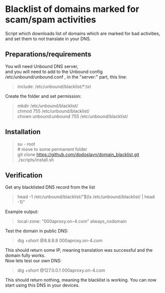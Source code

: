 # Blacklist of domains marked for scam/spam activities
Script which downloads list of domains which are marked for bad activities, and set them to not translate in your DNS.
## Preparations/requirements
You will need Unbound DNS server,  
and you will need to add to the Unbound config /etc/unbound/unbound.conf , in the "server:" part, this line:
> include: /etc/unbound/blacklist/*.txt

Create the folder and set permission:
> mkdir /etc/unbound/blacklist/  
> chmod 755 /etc/unbound/blacklist/  
> chown unbound:unbound 755 /etc/unbound/blacklist/  
## Installation
> su - root  
> \# move to some permanent folder  
> git clone https://github.com/dodoslavn/domain_blacklist.git  
> ./scripts/install.sh
## Verification
Get any blacklisted DNS record from the list
> head -1 /etc/unbound/blacklist/"$(ls /etc/unbound/blacklist/ | head -1)"

Example output:  
> local-zone: "000aproxy.on-4.com" always_nxdomain  

Test the domain in public DNS:
> dig +short @8.8.8.8 000aproxy.on-4.com

This should return some IP, meaning translation was successful and the domain fully works.  
Now lets test our own DNS:
> dig +short @127.0.0.1 000aproxy.on-4.com
> 
This should return nothing, meaning the blacklist is working. You can now start using this DNS in your devices.
